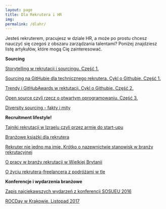 ```yaml
---
layout: page
title: Dla Rekrutera i HR
img: 
permalink: /dlahr/
---
```


<div class="mt50"></div>


<p>Jesteś rekruterem, pracujesz w dziale HR, a może po prostu chcesz nauczyć się czegoś z obszaru zarządzania talentami? Poniżej znajdziesz listę artykułów, które mogą Cię zainteresować.</p>


<b>Sourcing</b>

[Storytelling w rekrutacji i sourcingu. Część 1.](http://ministryoftalent.co.uk/2017/06/05/storytelling-w-rekrutacji-1/)

[Sourcing na GitHubie dla technicznego rekrutera. Cykl o Githubie. Część 1.](http://ministryoftalent.co.uk/2017/08/08/sourcing-na-githubie/)

[Trendy i GitHubAwards w rektutacji. Cykl o Githubie. Część 2.](http://ministryoftalent.co.uk/2017/09/01/super-programisci-github-czesc-2/)

[Open source czyli rzecz o otwartym oprogramowaniu. Część 3.](http://ministryoftalent.co.uk/2017/10/02/github-open-source-czesc-3/)

[Diversity sourcing - fakty i mity](http://ministryoftalent.co.uk/2018/02/05/mity-o-diversity-rekrutacja/) 



<b>Recruitment lifestyle!</b>

[Tajniki rekrutacji w Izraelu czyli przez armię do start-upu](http://ministryoftalent.co.uk/2017/01/13/izrael-rekrutacja/)

[Branżowe książki dla rekrutera](http://ministryoftalent.co.uk/2016/07/20/ksiazki-dla-rekrutera/) 

[Rekruter nie jedno ma imię. Krótko o nazewnictwie stanowisk w branży rekrutacyjnej](http://ministryoftalent.co.uk/2016/04/25/rekruter-nie-jedno/) 

[O pracy w branży rekrutacji w Wielkiej Brytanii](http://ministryoftalent.co.uk/2016/06/23/praca-w-rekrutacji/) 

[O życiu rekrutera-freelancera z podróżami w tle](http://ministryoftalent.co.uk/2016/11/29/nomad-pl/) 


<b>Konferencje i wydarzenia branżowe</b>

[Zapis najciekawszych wydarzeń z konferencji SOSUEU 2016](http://ministryoftalent.co.uk/2016/10/08/sosueu2016/) 

[ROCDay w Krakowie. Listopad 2017](http://ministryoftalent.co.uk/2017/12/25/ROC-day-krakow/)






